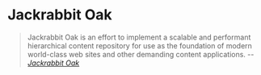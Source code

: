 Jackrabbit Oak 
========================

> Jackrabbit Oak is an effort to implement a scalable and performant hierarchical content repository for use as the foundation of modern world-class web sites and other demanding content applications.
> -- <cite>[Jackrabbit Oak][1]</cite>

[1]: https://jackrabbit.apache.org/oak/